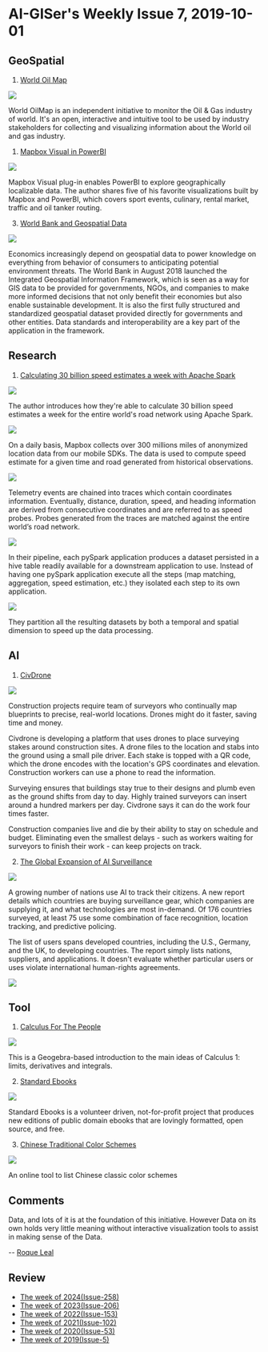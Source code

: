 # AI-GISer's Weekly Issue 7, 2019-10-01

## GeoSpatial

1. [World Oil Map](https://www.roqueleal.me/oilmap.html)

![](https://media-exp1.licdn.com/dms/image/C5612AQEwTaYpigjDzw/article-cover_image-shrink_720_1280/0/1549470420739?e=1670457600&v=beta&t=ARM0Jw7YscVKLM3iINM-Qv61uZ6WRLZY8A7siUtJCz8)

World OilMap is an independent initiative to monitor the Oil & Gas industry of world. It's an open, interactive and intuitive tool to be used by industry stakeholders for collecting and visualizing information about the World oil and gas industry.

1. [Mapbox Visual in PowerBI](https://blog.mapbox.com/bringing-data-to-life-with-powerbi-ccaf214eaf16)

![](https://miro.medium.com/max/960/1*TeKx-jyuqJiZ692eIjrGsQ.gif)

Mapbox Visual plug-in enables PowerBI to explore geographically localizable data. The author shares five of his favorite visualizations built by Mapbox and PowerBI, which covers sport events, culinary, rental market, traffic and oil tanker routing.

3. [World Bank and Geospatial Data](https://datacatalog.worldbank.org/)

![](https://cdn.shortpixel.ai/client/to_webp,q_lossy,ret_img,w_800/https://www.gislounge.com/wp-content/uploads/2019/09/world-bank-GIS-data.png)

Economics increasingly depend on geospatial data to power knowledge on everything from behavior of consumers to anticipating potential environment threats. The World Bank in August 2018 launched the Integrated Geospatial Information Framework, which is seen as a way for GIS data to be provided for governments, NGOs, and companies to make more informed decisions that not only benefit their economies but also enable sustainable development. It is also the first fully structured and standardized geospatial dataset provided directly for governments and other entities. Data standards and interoperability are a key part of the application in the framework.

## Research

1. [Calculating 30 billion speed estimates a week with Apache Spark](https://blog.mapbox.com/calculating-30-billion-speed-estimates-a-week-with-apache-spark-b7cd86ff10c)

![](https://miro.medium.com/max/3364/0*-BYfYpXL2qaXFqWs.png)

The author introduces how they're able to calculate 30 billion speed estimates a week for the entire world's road network using Apache Spark.

![](https://miro.medium.com/max/2016/0*6go9P_8wXAbsU8LO)

On a daily basis, Mapbox collects over 300 millions miles of anonymized location data from our mobile SDKs. The data is used to compute speed estimate for a given time and road generated from historical observations.

![](https://miro.medium.com/max/3164/0*zAYeFvtINtTx331r)

Telemetry events are chained into traces which contain coordinates information. Eventually, distance, duration, speed, and heading information are derived from consecutive coordinates and are referred to as speed probes. Probes generated from the traces are matched against the entire world’s road network.

![](https://miro.medium.com/max/2488/0*Ks0GZ8LQDUb1YTsl.png)

In their pipeline, each pySpark application produces a dataset persisted in a hive table readily available for a downstream application to use. Instead of having one pySpark application execute all the steps (map matching, aggregation, speed estimation, etc.) they isolated each step to its own application.

![](https://miro.medium.com/max/3272/0*Fj6WfrKZ87Rmo5ab.png)

They partition all the resulting datasets by both a temporal and spatial dimension to speed up the data processing.

## AI

1. [CivDrone](https://www.therobotreport.com/civdrone-disrupt-construction-workflows/?utm_campaign=The%20Batch&utm_source=hs_email&utm_medium=email&utm_content=77292076&_hsenc=p2ANqtz-8wnDkftYh9yYEu5NBRT2-vBShPpXQuAl4Y77Oo25PtTjm_OSNCu-ajGt_TvFbdL5aO_DetLu6x44QumwclucM2G9cVRw&_hsmi=77292076)

![](https://20kh6h3g46l33ivuea3rxuyu-wpengine.netdna-ssl.com/wp-content/uploads/2019/09/Screen-Shot-2019-09-09-at-2.42.25-PM.png)

Construction projects require team of surveyors who continually map blueprints to precise, real-world locations. Drones might do it faster, saving time and money.

Civdrone is developing a platform that uses drones to place surveying stakes around construction sites. A drone files to the location and stabs into the ground using a small pile driver. Each stake is topped with a QR code, which the drone encodes with the location's GPS coordinates and elevation. Construction workers can use a phone to read the information.

Surveying ensures that buildings stay true to their designs and plumb even as the ground shifts from day to day. Highly trained surveyors can insert around a hundred markers per day. Civdrone says it can do the work four times faster.

Construction companies live and die by their ability to stay on schedule and budget. Eliminating even the smallest delays - such as workers waiting for surveyors to finish their work - can keep projects on track.

2. [The Global Expansion of AI Surveillance](https://carnegieendowment.org/2019/09/17/global-expansion-of-ai-surveillance-pub-79847?mod=article_inline&utm_campaign=The%20Batch&utm_source=hs_email&utm_medium=email&utm_content=77292076&_hsenc=p2ANqtz-8wnDkftYh9yYEu5NBRT2-vBShPpXQuAl4Y77Oo25PtTjm_OSNCu-ajGt_TvFbdL5aO_DetLu6x44QumwclucM2G9cVRw&_hsmi=77292076)

![](../images/issue-7-1.gif)

A growing number of nations use AI to track their citizens. A new report details which countries are buying surveillance gear, which companies are supplying it, and what technologies are most in-demand. Of 176 countries surveyed, at least 75 use some combination of face recognition, location tracking, and predictive policing.

The list of users spans developed countries, including the U.S., Germany, and the UK, to developing countries. The report simply lists nations, suppliers, and applications. It doesn't evaluate whether particular users or uses violate international human-rights agreements.

![](https://carnegieendowment.org/images/article_images/201909-Feldstein-AISurveillance_WEB.jpg)

## Tool

1. [Calculus For The People](https://www.geogebra.org/m/x39ys4d7)

![](https://www.geogebra.org/resource/x39ys4d7/tUGVtAUCq6SE5lk1/material-x39ys4d7-thumb.png)

This is a Geogebra-based introduction to the main ideas of Calculus 1: limits, derivatives and integrals.

2. [Standard Ebooks](https://standardebooks.org/)

![](https://camo.githubusercontent.com/207a0447baf447c215be868518d540dc1e4af2e7/68747470733a2f2f7777772e77616e67626173652e636f6d2f626c6f67696d672f61737365742f3230313930382f6267323031393038303330312e6a7067)

Standard Ebooks is a volunteer driven, not-for-profit project that produces new editions of public domain ebooks that are lovingly formatted, open source, and free.

3. [Chinese Traditional Color Schemes](https://colors.ichuantong.cn/)

![](https://camo.githubusercontent.com/8404f603261191765ec2c9035cdd707724b44ec2/68747470733a2f2f7777772e77616e67626173652e636f6d2f626c6f67696d672f61737365742f3230313930392f6267323031393039323030372e6a7067)

An online tool to list Chinese classic color schemes

## Comments

Data, and lots of it is at the foundation of this initiative. However Data on its own holds very little meaning without interactive visualization tools to assist in making sense of the Data.

-- [Roque Leal](https://www.linkedin.com/pulse/world-oil-map-roque-leal?articleId=6498942830877249536#comments-6498942830877249536&trk=public_profile_article_view)

## Review

- [The week of 2024(Issue-258)](../2024/issue-258.md)
- [The week of 2023(Issue-206)](../2023/issue-206.md)
- [The week of 2022(Issue-153)](../2022/issue-153.md)
- [The week of 2021(Issue-102)](../2021/issue-102.md)
- [The week of 2020(Issue-53)](../2020/issue-53.md)
- [The week of 2019(Issue-5)](../2019/issue-5.md)

